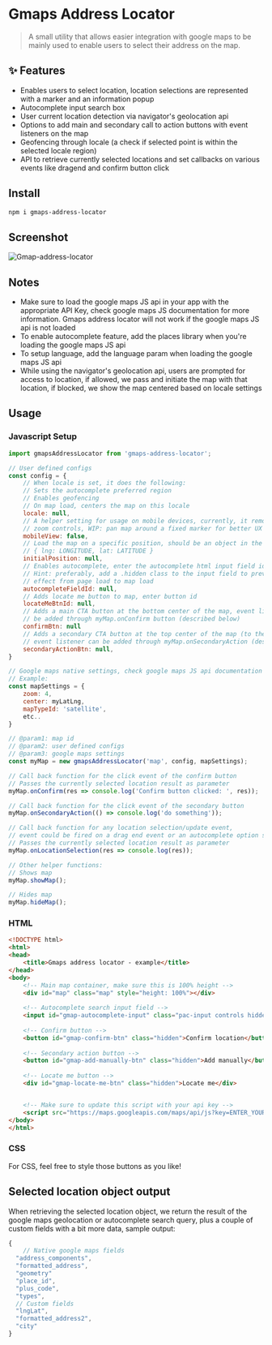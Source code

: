 # Gmaps Address Locator

> A small utility that allows easier integration with google maps to be mainly used to enable users to select their address on the map.

## ✨ Features

- Enables users to select location, location selections are represented with a marker and an information popup
- Autocomplete input search box
- User current location detection via navigator's geolocation api
- Options to add main and secondary call to action buttons with event listeners on the map
- Geofencing through locale (a check if selected point is within the selected locale region)
- API to retrieve currently selected locations and set callbacks on various events like dragend and confirm button click

## Install

```bash
npm i gmaps-address-locator
```

## Screenshot

![Gmap-address-locator](https://i.ibb.co/5kwgg0Z/gmaps-Address-Locator.png)

## Notes

- Make sure to load the google maps JS api in your app with the appropriate API Key, check google maps JS  documentation for more information. Gmaps address locator will not work if the google maps JS api is not loaded
- To enable autocomplete feature, add the places library when you're loading the google maps JS api
- To setup language, add the language param when loading the google maps JS api
- While using the navigator's geolocation api, users are prompted for access to location, if allowed, we pass and initiate the map with that location, if blocked, we show the map centered based on locale settings

## Usage

### Javascript Setup
```jsx
import gmapsAddressLocator from 'gmaps-address-locator';

// User defined configs
const config = {
	// When locale is set, it does the following:
	// Sets the autocomplete preferred region
	// Enables geofencing
	// On map load, centers the map on this locale
	locale: null,
	// A helper setting for usage on mobile devices, currently, it removes
	// zoom controls, WIP: pan map around a fixed marker for better UX
	mobileView: false,
	// Load the map on a specific position, should be an object in the following format:
	// { lng: LONGITUDE, lat: LATITUDE }
	initialPosition: null,
	// Enables autocomplete, enter the autocomplete html input field id
	// Hint: preferably, add a .hidden class to the input field to prevent flicker
	// effect from page load to map load
	autocompleteFieldId: null,
	// Adds locate me button to map, enter button id
	locateMeBtnId: null,
	// Adds a main CTA button at the bottom center of the map, event listener can
	// be added through myMap.onConfirm button (described below)
	confirmBtn: null
	// Adds a secondary CTA button at the top center of the map (to the right of the autocomplete field if enabled)
	// event listener can be added through myMap.onSecondaryAction (described below)
	secondaryActionBtn: null,
}

// Google maps native settings, check google maps JS api documentation for more info
// Example:
const mapSettings = {
	zoom: 4,
	center: myLatLng,
	mapTypeId: 'satellite',
	etc..
}

// @param1: map id
// @param2: user defined configs
// @param3: google maps settings
const myMap = new gmapsAddressLocator('map', config, mapSettings);

// Call back function for the click event of the confirm button
// Passes the currently selected location result as parameter
myMap.onConfirm(res => console.log('Confirm button clicked: ', res));

// Call back function for the click event of the secondary button
myMap.onSecondaryAction(() => console.log('do something'));

// Call back function for any location selection/update event,
// event could be fired on a drag end event or an autocomplete option selection.
// Passes the currently selected location result as parameter
myMap.onLocationSelection(res => console.log(res));

// Other helper functions:
// Shows map
myMap.showMap();

// Hides map
myMap.hideMap();
```

### HTML
```html
<!DOCTYPE html>
<html>
<head>
	<title>Gmaps address locator - example</title>
</head>
<body>
	<!-- Main map container, make sure this is 100% height -->
	<div id="map" class="map" style="height: 100%"></div>
	
	<!-- Autocomplete search input field -->
	<input id="gmap-autocomplete-input" class="pac-input controls hidden" type="text" placeholder="Search addresses" />
	
	<!-- Confirm button -->
	<button id="gmap-confirm-btn" class="hidden">Confirm location</button>
	
	<!-- Secondary action button -->
	<button id="gmap-add-manually-btn" class="hidden">Add manually</button>
	
	<!-- Locate me button -->
	<div id="gmap-locate-me-btn" class="hidden">Locate me</div>


	<!-- Make sure to update this script with your api key -->
	<script src="https://maps.googleapis.com/maps/api/js?key=ENTER_YOUR_API_KEY_HERE&libraries=places"></script>
</body>
</html>
```

### CSS
For CSS, feel free to style those buttons as you like!

## Selected location object output

When retrieving the selected location object, we return the result of the google maps geolocation or autocomplete search query, plus a couple of custom fields with a bit more data, sample output:

```jsx
{
	// Native google maps fields
  "address_components",
  "formatted_address",
  "geometry"
  "place_id",
  "plus_code",
  "types",
  // Custom fields
  "lngLat",
  "formatted_address2",
  "city"
}
```
